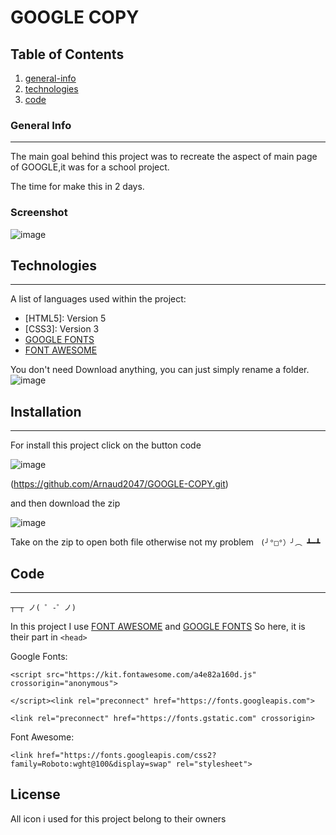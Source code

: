 # GOOGLE COPY

 
 
 ## Table of Contents
1. [general-info](#general-info)
2. [technologies](#technologies)
3. [code](#code)


### General Info
***
The main goal behind this project was to recreate the aspect of main page of GOOGLE,it was for a school project.

The time for make this in 2 days.
### Screenshot
![image](https://user-images.githubusercontent.com/91453779/142696875-8aa00aa9-8960-4afb-bd9b-27af9f9e4a7d.png)
## Technologies
***
A list of languages used within the project:
* [HTML5]: Version 5
* [CSS3]: Version 3
* [GOOGLE FONTS](https://fonts.google.com/)
* [FONT AWESOME](https://fontawesome.com/v5.15/icons?d=gallery&p=2)


You don't need Download anything, you can just simply rename a folder.
![image](https://user-images.githubusercontent.com/91453779/142698076-9a93a23a-50b0-47b5-ba96-f594fbcde440.png)


## Installation
***
For install this project click on the button code 

![image](https://user-images.githubusercontent.com/91453779/142698888-8c671a2b-6f3e-49e5-a77f-d6a2976fc9df.png)

(https://github.com/Arnaud2047/GOOGLE-COPY.git)

and then download the zip

![image](https://user-images.githubusercontent.com/91453779/142699293-08b90e53-38b3-4ad7-a292-4480aedfd298.png)

Take on the zip to open both file otherwise  not my problem ``` (╯°□°）╯︵ ┻━┻```


## Code
***
```┬─┬﻿ ノ( ゜-゜ノ)```

In this project I use [FONT AWESOME](https://fontawesome.com/v5.15/icons?d=gallery&p=2) and [GOOGLE FONTS](https://fonts.google.com/)
So here, it is their part in ```<head>```

Google Fonts:


```<script src="https://kit.fontawesome.com/a4e82a160d.js" crossorigin="anonymous">```

```</script><link rel="preconnect" href="https://fonts.googleapis.com">```

```<link rel="preconnect" href="https://fonts.gstatic.com" crossorigin> ```


 
Font Awesome:

```<link href="https://fonts.googleapis.com/css2?family=Roboto:wght@100&display=swap" rel="stylesheet">```



## License
All icon i used for this project belong to their owners


